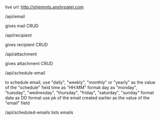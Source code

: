 live url: http://shipmnts.anshrpatel.com


/api/email

gives mail CRUD


/api/recipient

gives recipient CRUD


/api/attachment

gives attachment CRUD


/api/schedule-email

to schedule email, use "daily", "weekly", "monthly" or "yearly" as the value of the "schedule" field
time as "HH:MM" format
day as "monday", "tuesday", "wednesday", "thursday", "friday", "saturday", "sunday" format
date as DD format
use pk of the email created earlier as the value of the "email" field
    

/api/scheduled-emails
lists emails